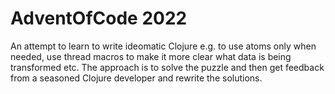 # AdventOfCode 2022
An attempt to learn to write ideomatic Clojure e.g. to use atoms only when needed, use thread macros to make it more clear what data is being transformed etc. The approach is to solve the puzzle and then get feedback from a seasoned Clojure developer and rewrite the solutions. 
